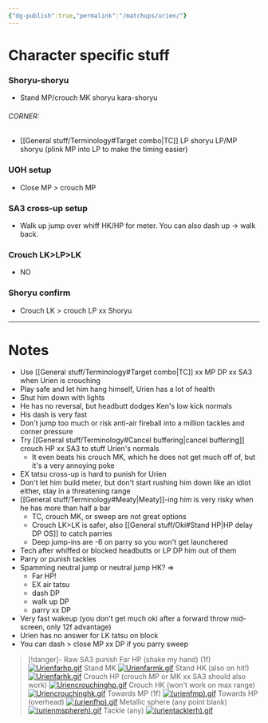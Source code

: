 ```yaml
---
{"dg-publish":true,"permalink":"/matchups/urien/"}
---
```


# Character specific stuff
### Shoryu-shoryu
- Stand MP/crouch MK shoryu kara-shoryu
###### CORNER: 
- [[General stuff/Terminology#Target combo\|TC]] LP shoryu LP/MP shoryu (plink MP into LP to make the timing easier)
### UOH setup
- Close MP > crouch MP
### SA3 cross-up setup
- Walk up jump over whiff HK/HP for meter. You can also dash up -> walk back.
### Crouch LK>LP>LK
- NO
### Shoryu confirm
- Crouch LK > crouch LP xx Shoryu 
***
# Notes
- Use [[General stuff/Terminology#Target combo\|TC]] xx MP DP xx SA3 when Urien is crouching
- Play safe and let him hang himself, Urien has a lot of health
- Shut him down with lights
- He has no reversal, but headbutt dodges Ken's low kick normals
- His dash is very fast
- Don't jump too much or risk anti-air fireball into a million tackles and corner pressure
- Try [[General stuff/Terminology#Cancel buffering\|cancel buffering]] crouch HP xx SA3 to stuff Urien's normals
	- It even beats his crouch MK, which he does not get much off of, but it's a very annoying poke
- EX tatsu cross-up is hard to punish for Urien
- Don't let him build meter, but don't start rushing him down like an idiot either, stay in a threatening range
- [[General stuff/Terminology#Meaty\|Meaty]]-ing him is very risky when he has more than half a bar
	- TC, crouch MK, or sweep are not great options
	- Crouch LK>LK is safer, also [[General stuff/Oki#Stand HP\|HP delay DP OS]] to catch parries
	- Deep jump-ins are -6 on parry so you won't get launchered
- Tech after whiffed or blocked headbutts or LP DP him out of them
- Parry or punish tackles
- Spamming neutral jump or neutral jump HK? => 
	- Far HP!
	- EX air tatsu
	- dash DP
	- walk up DP
	- parry xx DP
- Very fast wakeup (you don't get much oki after a forward throw mid-screen, only 12f advantage)
- Urien has no answer for LK tatsu on block
- You can dash > close MP xx DP if you parry sweep

> [!danger]- Raw SA3 punish
> Far HP (shake my hand) (1f)
[![Urienfarhp.gif](https://wiki.supercombo.gg/images/d/dc/Urienfarhp.gif)](https://wiki.supercombo.gg/w/File:Urienfarhp.gif)
> Stand MK
[![Urienfarmk.gif](https://wiki.supercombo.gg/images/8/82/Urienfarmk.gif)](https://wiki.supercombo.gg/w/File:Urienfarmk.gif)
> Stand HK (also on hit!)
[![Urienfarhk.gif](https://wiki.supercombo.gg/images/f/f0/Urienfarhk.gif)](https://wiki.supercombo.gg/w/File:Urienfarhk.gif)
> Crouch HP (crouch MP or MK xx SA3 should also work)
[![Uriencrouchinghp.gif](https://wiki.supercombo.gg/images/d/d1/Uriencrouchinghp.gif)](https://wiki.supercombo.gg/w/File:Uriencrouchinghp.gif)
> Crouch HK (won't work on max range)
[![Uriencrouchinghk.gif](https://wiki.supercombo.gg/images/d/d5/Uriencrouchinghk.gif)](https://wiki.supercombo.gg/w/File:Uriencrouchinghk.gif)
> Towards MP (1f)
[![(urienfmp).gif](https://wiki.supercombo.gg/images/3/3b/%28urienfmp%29.gif)](https://wiki.supercombo.gg/w/File:(urienfmp).gif)
> Towards HP (overhead)
[![(urienfhp).gif](https://wiki.supercombo.gg/images/d/d9/%28urienfhp%29.gif)](https://wiki.supercombo.gg/w/File:(urienfhp).gif)
> Metallic sphere (any point blank)
[![(urienmsphereh).gif](https://wiki.supercombo.gg/images/9/94/%28urienmsphereh%29.gif)](https://wiki.supercombo.gg/w/File:(urienmsphereh).gif)
> Tackle (any)
[![(urientacklerh).gif](https://wiki.supercombo.gg/images/f/f4/%28urientacklerh%29.gif)](https://wiki.supercombo.gg/w/File:(urientacklerh).gif)